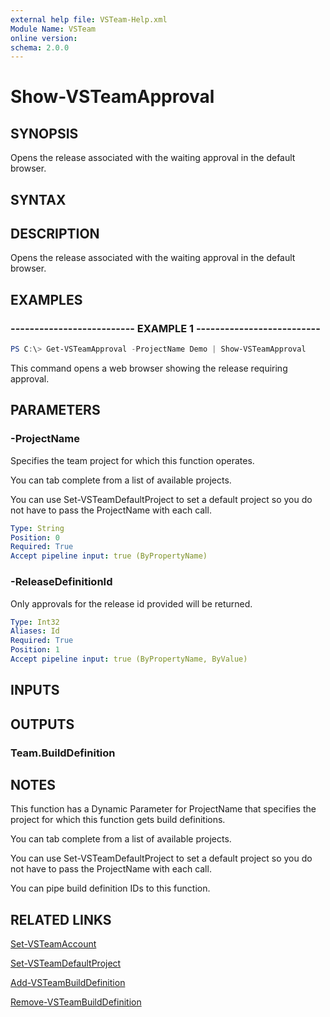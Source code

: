 ```yaml
---
external help file: VSTeam-Help.xml
Module Name: VSTeam
online version:
schema: 2.0.0
---
```


# Show-VSTeamApproval

## SYNOPSIS

Opens the release associated with the waiting approval in the default browser.

## SYNTAX

## DESCRIPTION

Opens the release associated with the waiting approval in the default browser.

## EXAMPLES

### -------------------------- EXAMPLE 1 --------------------------

```PowerShell
PS C:\> Get-VSTeamApproval -ProjectName Demo | Show-VSTeamApproval
```

This command opens a web browser showing the release requiring approval.

## PARAMETERS

### -ProjectName

Specifies the team project for which this function operates.

You can tab complete from a list of available projects.

You can use Set-VSTeamDefaultProject to set a default project so
you do not have to pass the ProjectName with each call.

```yaml
Type: String
Position: 0
Required: True
Accept pipeline input: true (ByPropertyName)
```

### -ReleaseDefinitionId

Only approvals for the release id provided will be returned.

```yaml
Type: Int32
Aliases: Id
Required: True
Position: 1
Accept pipeline input: true (ByPropertyName, ByValue)
```

## INPUTS

## OUTPUTS

### Team.BuildDefinition

## NOTES

This function has a Dynamic Parameter for ProjectName that specifies the project for which this function gets build definitions.

You can tab complete from a list of available projects.

You can use Set-VSTeamDefaultProject to set a default project so you do not have to pass the ProjectName with each call.

You can pipe build definition IDs to this function.

## RELATED LINKS

[Set-VSTeamAccount](Set-VSTeamAccount.md)

[Set-VSTeamDefaultProject](Set-VSTeamDefaultProject.md)

[Add-VSTeamBuildDefinition](Add-VSTeamBuildDefinition.md)

[Remove-VSTeamBuildDefinition](Remove-VSTeamBuildDefinition.md)

